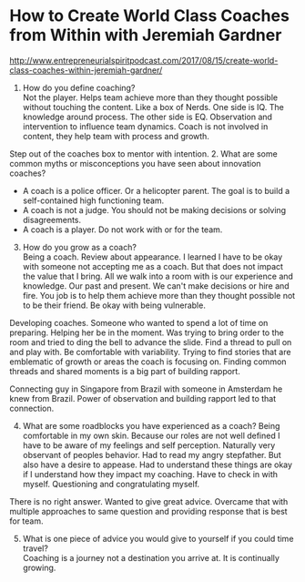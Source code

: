 # How to Create World Class Coaches from Within with Jeremiah Gardner
http://www.entrepreneurialspiritpodcast.com/2017/08/15/create-world-class-coaches-within-jeremiah-gardner/

1. How do you define coaching?  
Not the player. Helps team achieve more than they thought possible without touching the content. Like a box of Nerds. One side is IQ. The knowledge around process. The other side is EQ. Observation and intervention to influence team dynamics. Coach is not involved in content, they help team with process and growth. 

Step out of the coaches box to mentor with intention. 
2. What are some common myths or misconceptions you have seen about innovation coaches?  
* A coach is a police officer. Or a helicopter parent. The goal is to build a self-contained high functioning team.
* A coach is not a judge. You should not be making decisions or solving disagreements.
*  A coach is a player. Do not work with or for the team.
3. How do you grow as a coach?  
Being a coach. Review about appearance. I learned I have to be okay with someone not accepting me as a coach. But that does not impact the value that I bring. All we walk into a room with is our experience and knowledge. Our past and present. We can't make decisions or hire and fire. You job is to help them achieve more than they thought possible not to be their friend. Be okay with being vulnerable.  

Developing coaches. Someone who wanted to spend a lot of time on preparing. Helping her be in the moment. Was trying to bring order to the room and tried to ding the bell to advance the slide. Find a thread to pull on and play with. Be comfortable with variability. Trying to find stories that are emblematic of growth or areas the coach is focusing on. Finding common threads and shared moments is a big part of building rapport. 

Connecting guy in Singapore from Brazil with someone in Amsterdam he knew from Brazil. Power of observation and building rapport led to that connection.

4. What are some roadblocks you have experienced as a coach?
Being comfortable in my own skin. Because our roles are not well defined I have to be aware of my feelings and self perception. Naturally very observant of peoples behavior. Had to read my angry stepfather. But also have a desire to appease. Had to understand these things are okay if I understand how they impact my coaching. Have to check in with myself. Questioning and congratulating myself.  
  
There is no right answer. Wanted to give great advice. Overcame that with multiple approaches to same question and providing response that is best for team.  

5. What is one piece of advice you would give to yourself if you could time travel?   
Coaching is a journey not a destination you arrive at. It is continually growing.
